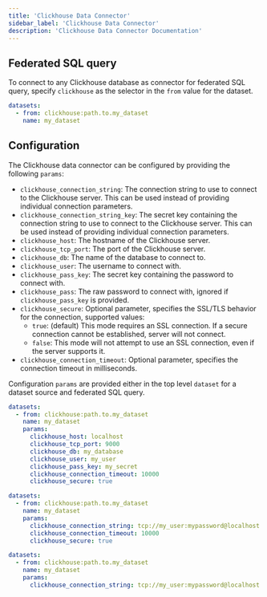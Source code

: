 ```yaml
---
title: 'Clickhouse Data Connector'
sidebar_label: 'Clickhouse Data Connector'
description: 'Clickhouse Data Connector Documentation'
---
```


## Federated SQL query

To connect to any Clickhouse database as connector for federated SQL query, specify `clickhouse` as the selector in the `from` value for the dataset.

```yaml
datasets:
  - from: clickhouse:path.to.my_dataset
    name: my_dataset
```

## Configuration

The Clickhouse data connector can be configured by providing the following `params`:

- `clickhouse_connection_string`: The connection string to use to connect to the Clickhouse server. This can be used instead of providing individual connection parameters.
- `clickhouse_connection_string_key`: The secret key containing the connection string to use to connect to the Clickhouse server. This can be used instead of providing individual connection parameters.
- `clickhouse_host`: The hostname of the Clickhouse server.
- `clickhouse_tcp_port`: The port of the Clickhouse server.
- `clickhouse_db`: The name of the database to connect to.
- `clickhouse_user`: The username to connect with.
- `clickhouse_pass_key`: The secret key containing the password to connect with.
- `clickhouse_pass`: The raw password to connect with, ignored if `clickhouse_pass_key` is provided.
- `clickhouse_secure`: Optional parameter, specifies the SSL/TLS behavior for the connection, supported values:
  - `true`: (default) This mode requires an SSL connection. If a secure connection cannot be established, server will not connect.
  - `false`: This mode will not attempt to use an SSL connection, even if the server supports it.
- `clickhouse_connection_timeout`: Optional parameter, specifies the connection timeout in milliseconds.

Configuration `params` are provided either in the top level `dataset` for a dataset source and federated SQL query.

```yaml
datasets:
  - from: clickhouse:path.to.my_dataset
    name: my_dataset
    params:
      clickhouse_host: localhost
      clickhouse_tcp_port: 9000
      clickhouse_db: my_database
      clickhouse_user: my_user
      clickhouse_pass_key: my_secret
      clickhouse_connection_timeout: 10000
      clickhouse_secure: true
```

```yaml
datasets:
  - from: clickhouse:path.to.my_dataset
    name: my_dataset
    params:
      clickhouse_connection_string: tcp://my_user:mypassword@localhost:9000/my_database
      clickhouse_connection_timeout: 10000
      clickhouse_secure: true
```

```yaml
datasets:
  - from: clickhouse:path.to.my_dataset
    name: my_dataset
    params:
      clickhouse_connection_string: tcp://my_user:mypassword@localhost:9000/my_database?connection_timeout=10000&secure=true
```
